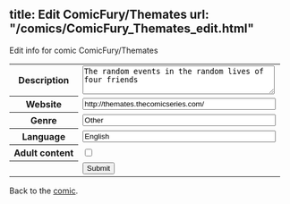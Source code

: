 title: Edit ComicFury/Themates
url: "/comics/ComicFury_Themates_edit.html"
---
Edit info for comic ComicFury/Themates

<form name="comic" action="http://gaepostmail.appspot.com/comic/" method="post">
<table class="comicinfo">
<tr>
<th>Description</th><td><textarea name="description" cols="40" rows="3">The random events in the random lives of four friends</textarea></td>
</tr>
<tr>
<th>Website</th><td><input type="text" name="url" value="http://themates.thecomicseries.com/" size="40"/></td>
</tr>
<tr>
<th>Genre</th><td><input type="text" name="genre" value="Other" size="40"/></td>
</tr>
<tr>
<th>Language</th><td><input type="text" name="language" value="English" size="40"/></td>
</tr>
<tr>
<th>Adult content</th><td><input type="checkbox" name="adult" value="adult" /></td>
</tr>
<tr>
<th></th><td>
<input type="hidden" name="comic" value="ComicFury_Themates" />
<input type="submit" name="submit" value="Submit" />
</td>
</tr>
</table>
</form>

Back to the [comic](ComicFury_Themates.html).
